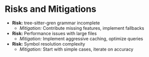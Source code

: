 # Risks and Mitigations
- **Risk:** tree-sitter-gren grammar incomplete
  - *Mitigation:* Contribute missing features, implement fallbacks
- **Risk:** Performance issues with large files
  - *Mitigation:* Implement aggressive caching, optimize queries
- **Risk:** Symbol resolution complexity
  - *Mitigation:* Start with simple cases, iterate on accuracy
